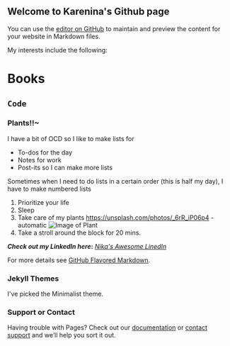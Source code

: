 ## Welcome to Karenina's Github page 

You can use the [editor on GitHub](https://github.com/nikitz77/KareninaZaballa.github.io/edit/gh-pages/index.md) to maintain and preview the content for your website in Markdown files.

My interests include the following:
# Books
## `Code`
### Plants!!~

I have a bit of OCD so I like to make lists for 
- To-dos for the day
- Notes for work
- Post-its so I can make more lists

Sometimes when I need to do lists in a certain order (this is half my day), I have to make numbered lists
1. Prioritize your life
2. Sleep
3. Take care of my plants https://unsplash.com/photos/_6rR_iP06p4 - automatic ![Image of Plant](https://unsplash.com/photos/_6rR_iP06p4)
4. Take a stroll around the block for 20 mins.

**_Check out my LinkedIn here_:**
_[Nika's Awesome LinedIn](https://www.linkedin.com/in/karenina-zaballa/)_


For more details see [GitHub Flavored Markdown](https://guides.github.com/features/mastering-markdown/).

### Jekyll Themes
I've picked the Minimalist theme.

### Support or Contact
Having trouble with Pages? Check out our [documentation](https://docs.github.com/categories/github-pages-basics/) or [contact support](https://github.com/contact) and we’ll help you sort it out.
